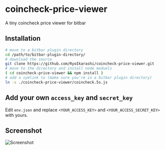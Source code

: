 # coincheck-price-viewer
A tiny coincheck price viewer for bitbar

## Installation

```bash
# move to a bitbar plugin directory
cd /path/to/bitbar-plugin-directory/
# download the source
git clone https://github.com/RyoIkarashi/coincheck-price-viewer.git
# move to the directory and install node moduels
( cd coincheck-price-viewer && npm install )
# add a symlink to (make sure you're in a bitbar plugin directory)
ln -s ./coincheck-price-viewer/coincheck.5s.js
```

## Add your own `access_key` and `secret_key`

Edit `env.json` and replace `<YOUR_ACCESS_KEY>` and `<YOUR_ACCESS_SECRET_KEY>` with yours.

## Screenshot
![Screenshot](https://raw.githubusercontent.com/RyoIkarashi/coincheck-price-viewer/screenshots/screenshots/Screen%20Shot%202017-10-26%20at%2013.17.58.png)
